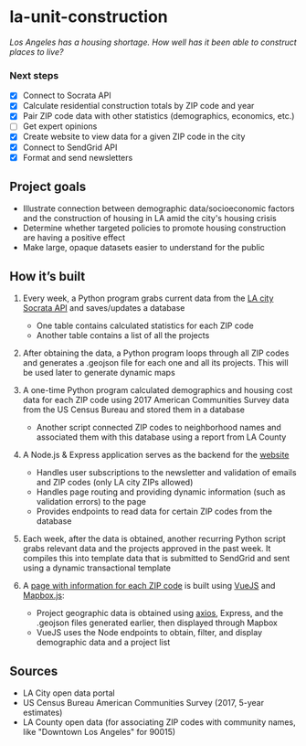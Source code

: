 # la-unit-construction

*Los Angeles has a housing shortage. How well has it been able to construct places to live?*

### Next steps
- [x] Connect to Socrata API
- [x] Calculate residential construction totals by ZIP code and year
- [x] Pair ZIP code data with other statistics (demographics, economics, etc.)
- [ ] Get expert opinions
- [x] Create website to view data for a given ZIP code in the city
- [x] Connect to SendGrid API
- [x] Format and send newsletters

## Project goals
  * Illustrate connection between demographic data/socioeconomic factors and the construction of housing in LA amid the city's housing crisis
  * Determine whether targeted policies to promote housing construction are having a positive effect
  * Make large, opaque datasets easier to understand for the public

## How it’s built
1. Every week, a Python program grabs current data from the [LA city Socrata API](https://dev.socrata.com/foundry/data.lacity.org/75vw-v4fk) and saves/updates a database
	* One table contains calculated statistics for each ZIP code
	* Another table contains a list of all the projects

2. After obtaining the data, a Python program loops through all ZIP codes and generates a .geojson file for each one and all its projects. This will be used later to generate dynamic maps

3. A one-time Python program calculated demographics and housing cost data for each ZIP code using 2017 American Communities Survey data from the US Census Bureau and stored them in a database
	* Another script connected ZIP codes to neighborhood names and associated them with this database using a report from LA County
	
4. A Node.js & Express application serves as the backend for the [website](https://additup.jamestyner.com)
	* Handles user subscriptions to the newsletter and validation of emails and ZIP codes (only LA city ZIPs allowed)
	* Handles page routing and providing dynamic information (such as validation errors) to the page
	* Provides endpoints to read data for certain ZIP codes from the database

5. Each week, after the data is obtained, another recurring Python script grabs relevant data and the projects approved in the past week. It compiles this into template data that is submitted to SendGrid and sent using a dynamic transactional template

6. A [page with information for each ZIP code](https://additup.jamestyner.com/info.html?zip=90007) is built using [VueJS](https://vuejs.org/) and [Mapbox.js](https://docs.mapbox.com/mapbox.js/api/v3.2.0/): 
	* Project geographic data is obtained using [axios](https://github.com/axios/axios), Express, and the .geojson files generated earlier, then displayed through Mapbox
	* VueJS uses the Node endpoints to obtain, filter, and display demographic data and a project list

## Sources
  * LA City open data portal
  * US Census Bureau American Communities Survey (2017, 5-year estimates)
  * LA County open data (for associating ZIP codes with community names, like "Downtown Los Angeles" for 90015)

